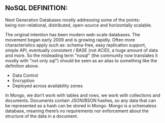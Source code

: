 ## NoSQL DEFINITION:  
Next Generation Databases mostly addressing some of the points:  
being non-relational, distributed, open-source and horizontally scalable.  
  

The original intention has been modern web-scale databases. The movement began early 2009 and is growing rapidly. Often more characteristics apply such as: schema-free, easy replication support, simple API, eventually consistent / BASE (not ACID), a huge amount of data and more. So the misleading term "nosql" (the community now translates it mostly with "not only sql") should be seen as an alias to something like the definition above.  

- Data Control
- Encryption
- Deployed across availability zones

 In Mongo, we don’t work with tables and rows, we work with collections and documents. Documents contain JSON/BSON hashes, so any data that can be represented as a hash can be stored in Mongo. Mongo is a schemaless database, meaning there’s no requirements nor enforcement about the structure of the data in a document.  
 
